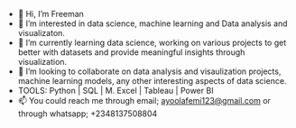 - 👋 Hi, I’m Freeman
- 👀 I’m interested in data science, machine learning and Data analysis and visualizaton.
- 🌱 I’m currently learning data science, working on various projects to get better with datasets and provide meaningful insights through visualization.
- 💞️ I’m looking to collaborate on data analysis and visaulization projects, machine learning models, any other interesting aspects of data science.
- TOOLS: Python | SQL | M. Excel | Tableau | Power BI
- 📫 You could reach me through email; ayoolafemi123@gmail.com or through whatsapp; +2348137508804

<!---
Freeman-123/Freeman-123 is a ✨ special ✨ repository because its `README.md` (this file) appears on your GitHub profile.
You can click the Preview link to take a look at your changes.
--->
